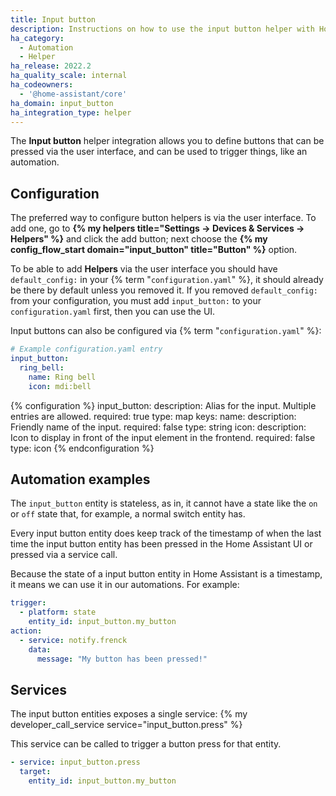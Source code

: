 ```yaml
---
title: Input button
description: Instructions on how to use the input button helper with Home Assistant.
ha_category:
  - Automation
  - Helper
ha_release: 2022.2
ha_quality_scale: internal
ha_codeowners:
  - '@home-assistant/core'
ha_domain: input_button
ha_integration_type: helper
---
```


The **Input button** helper integration allows you to define buttons that
can be pressed via the user interface, and can be used to trigger things,
like an automation.

## Configuration

The preferred way to configure button helpers is via the user interface.
To add one, go to **{% my helpers title="Settings -> Devices & Services -> Helpers" %}**
and click the add button; next choose the **{% my config_flow_start domain="input_button" title="Button" %}** option.

To be able to add **Helpers** via the user interface you should have
`default_config:` in your {% term "`configuration.yaml`" %}, it should already be there by
default unless you removed it. If you removed `default_config:` from your
configuration, you must add `input_button:` to your `configuration.yaml` first,
then you can use the UI.

Input buttons can also be configured via {% term "`configuration.yaml`" %}:

```yaml
# Example configuration.yaml entry
input_button:
  ring_bell:
    name: Ring bell
    icon: mdi:bell
```

{% configuration %}
input_button:
  description: Alias for the input. Multiple entries are allowed.
  required: true
  type: map
  keys:
    name:
      description: Friendly name of the input.
      required: false
      type: string
    icon:
      description: Icon to display in front of the input element in the frontend.
      required: false
      type: icon
{% endconfiguration %}

## Automation examples

The `input_button` entity is stateless, as in, it cannot have a state like the
`on` or `off` state that, for example, a normal switch entity has.

Every input button entity does keep track of the timestamp of when the last time
the input button entity has been pressed in the Home Assistant UI or pressed via
a service call.

Because the state of a input button entity in Home Assistant is a timestamp, it
means we can use it in our automations. For example:

```yaml
trigger:
  - platform: state
    entity_id: input_button.my_button
action:
  - service: notify.frenck
    data:
      message: "My button has been pressed!"
```

## Services

The input button entities exposes a single service:
{% my developer_call_service service="input_button.press" %}

This service can be called to trigger a button press for that entity.

```yaml
- service: input_button.press
  target:
    entity_id: input_button.my_button
```
